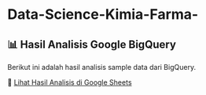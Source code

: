 # Data-Science-Kimia-Farma-
## 📊 Hasil Analisis Google BigQuery  

Berikut ini adalah hasil analisis sample data dari BigQuery.  

🔗 [Lihat Hasil Analisis di Google Sheets](https://docs.google.com/spreadsheets/d/1fiSxN4t2au5seV8fLa_5sgjPkBCLEQZBQPM4KqC5yf4/edit?usp=sharing)
